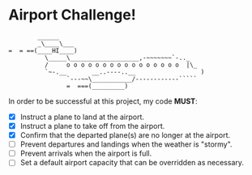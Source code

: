 Airport Challenge!
=================

```
        ______
        _\____\___
=  = ==(____HI____)
          \_____\___________________,-~~~~~~~`-.._
          /     o o o o o o o o o o o o o o o o  |\_
          `~-.__       __..----..__                  )
                `---~~\___________/------------`````
                =  ===(_________)

```

In order to be successful at this project, my code **MUST**:
- [x] Instruct a plane to land at the airport.
- [x] Instruct a plane to take off from the airport.
- [x] Confirm that the departed plane(s) are no longer at the airport.
- [ ]  Prevent departures and landings when the weather is "stormy".
- [ ]  Prevent arrivals when the airport is full.
- [ ]  Set a default airport capacity that can be overridden as necessary.
